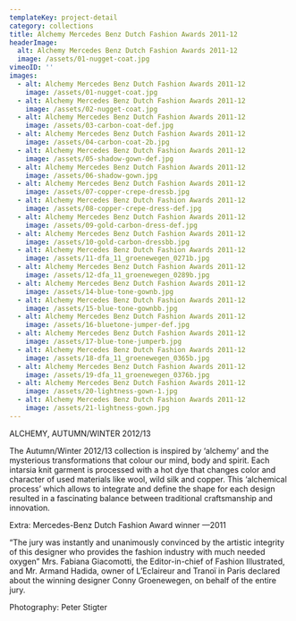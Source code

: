 ```yaml
---
templateKey: project-detail
category: collections
title: Alchemy Mercedes Benz Dutch Fashion Awards 2011-12
headerImage:
  alt: Alchemy Mercedes Benz Dutch Fashion Awards 2011-12
  image: /assets/01-nugget-coat.jpg
vimeoID: ''
images:
  - alt: Alchemy Mercedes Benz Dutch Fashion Awards 2011-12
    image: /assets/01-nugget-coat.jpg
  - alt: Alchemy Mercedes Benz Dutch Fashion Awards 2011-12
    image: /assets/02-nugget-coat.jpg
  - alt: Alchemy Mercedes Benz Dutch Fashion Awards 2011-12
    image: /assets/03-carbon-coat-def.jpg
  - alt: Alchemy Mercedes Benz Dutch Fashion Awards 2011-12
    image: /assets/04-carbon-coat-2b.jpg
  - alt: Alchemy Mercedes Benz Dutch Fashion Awards 2011-12
    image: /assets/05-shadow-gown-def.jpg
  - alt: Alchemy Mercedes Benz Dutch Fashion Awards 2011-12
    image: /assets/06-shadow-gown.jpg
  - alt: Alchemy Mercedes Benz Dutch Fashion Awards 2011-12
    image: /assets/07-copper-crepe-dressb.jpg
  - alt: Alchemy Mercedes Benz Dutch Fashion Awards 2011-12
    image: /assets/08-copper-crepe-dress-def.jpg
  - alt: Alchemy Mercedes Benz Dutch Fashion Awards 2011-12
    image: /assets/09-gold-carbon-dress-def.jpg
  - alt: Alchemy Mercedes Benz Dutch Fashion Awards 2011-12
    image: /assets/10-gold-carbon-dressbb.jpg
  - alt: Alchemy Mercedes Benz Dutch Fashion Awards 2011-12
    image: /assets/11-dfa_11_groenewegen_0271b.jpg
  - alt: Alchemy Mercedes Benz Dutch Fashion Awards 2011-12
    image: /assets/12-dfa_11_groenewegen_0289b.jpg
  - alt: Alchemy Mercedes Benz Dutch Fashion Awards 2011-12
    image: /assets/14-blue-tone-gownb.jpg
  - alt: Alchemy Mercedes Benz Dutch Fashion Awards 2011-12
    image: /assets/15-blue-tone-gownbb.jpg
  - alt: Alchemy Mercedes Benz Dutch Fashion Awards 2011-12
    image: /assets/16-bluetone-jumper-def.jpg
  - alt: Alchemy Mercedes Benz Dutch Fashion Awards 2011-12
    image: /assets/17-blue-tone-jumperb.jpg
  - alt: Alchemy Mercedes Benz Dutch Fashion Awards 2011-12
    image: /assets/18-dfa_11_groenewegen_0365b.jpg
  - alt: Alchemy Mercedes Benz Dutch Fashion Awards 2011-12
    image: /assets/19-dfa_11_groenewegen_0376b.jpg
  - alt: Alchemy Mercedes Benz Dutch Fashion Awards 2011-12
    image: /assets/20-lightness-gown-1.jpg
  - alt: Alchemy Mercedes Benz Dutch Fashion Awards 2011-12
    image: /assets/21-lightness-gown.jpg
---
```


ALCHEMY, AUTUMN/WINTER 2012/13

The Autumn/Winter 2012/13 collection is inspired by ‘alchemy’ and the mysterious transformations that colour our mind, body and spirit. Each intarsia knit garment is processed with a hot dye that changes color and character of used materials like wool, wild silk and copper. This ‘alchemical process’ which allows to integrate and define the shape for each design resulted in a fascinating balance between traditional craftsmanship and innovation.

Extra: Mercedes-Benz Dutch Fashion Award winner —2011

“The jury was instantly and unanimously convinced by the artistic integrity of this designer who provides the fashion industry with much needed oxygen” Mrs. Fabiana Giacomotti, the Editor-in-chief of Fashion Illustrated, and Mr. Armand Hadida, owner of L’Eclaireur and Tranoï in Paris declared about the winning designer Conny Groenewegen, on behalf of the entire jury.

Photography: Peter Stigter
